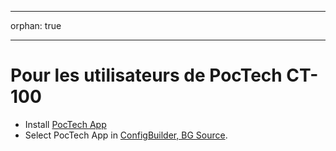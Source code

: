 - - -
orphan: true
- - -

# Pour les utilisateurs de PocTech CT-100

- Install [PocTech App](https://play.google.com/store/apps/details?id=com.poctechcorp.pocct)
- Select PocTech App in [ConfigBuilder, BG Source](#Config-Builder-bg-source).
